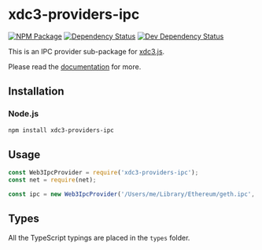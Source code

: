 # xdc3-providers-ipc

[![NPM Package][npm-image]][npm-url] [![Dependency Status][deps-image]][deps-url] [![Dev Dependency Status][deps-dev-image]][deps-dev-url]

This is an IPC provider sub-package for [xdc3.js][repo].

Please read the [documentation][docs] for more.

## Installation

### Node.js

```bash
npm install xdc3-providers-ipc
```

## Usage

```js
const Web3IpcProvider = require('xdc3-providers-ipc');
const net = require(net);

const ipc = new Web3IpcProvider('/Users/me/Library/Ethereum/geth.ipc', net);
```

## Types

All the TypeScript typings are placed in the `types` folder.

[docs]: http://web3js.readthedocs.io/en/1.0/
[repo]: https://github.com/ethereum/xdc3.js
[npm-image]: https://img.shields.io/npm/v/xdc3-providers-ipc.svg
[npm-url]: https://npmjs.org/package/xdc3-providers-ipc
[deps-image]: https://david-dm.org/ethereum/xdc3.js/1.x/status.svg?path=packages/xdc3-providers-ipc
[deps-url]: https://david-dm.org/ethereum/xdc3.js/1.x?path=packages/xdc3-providers-ipc
[deps-dev-image]: https://david-dm.org/ethereum/xdc3.js/1.x/dev-status.svg?path=packages/xdc3-providers-ipc
[deps-dev-url]: https://david-dm.org/ethereum/xdc3.js/1.x?type=dev&path=packages/xdc3-providers-ipc
